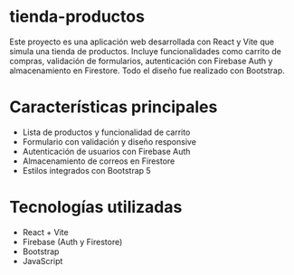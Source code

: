 # tienda-productos

Este proyecto es una aplicación web desarrollada con React y Vite que simula una tienda de productos. Incluye funcionalidades como carrito de compras, validación de formularios, autenticación con Firebase Auth y almacenamiento en Firestore. Todo el diseño fue realizado con Bootstrap.

# Características principales

- Lista de productos y funcionalidad de carrito 
- Formulario con validación y diseño responsive 
- Autenticación de usuarios con Firebase Auth 
- Almacenamiento de correos en Firestore 
- Estilos integrados con Bootstrap 5 

# Tecnologías utilizadas

- React + Vite
- Firebase (Auth y Firestore)
- Bootstrap
- JavaScript
